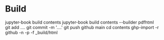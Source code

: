 # Build

jupyter-book build contents
jupyter-book build contents --builder pdfhtml
git add ....
git commit -m '....'
git push github main
cd contents
ghp-import -r github -n -p -f _build/html
